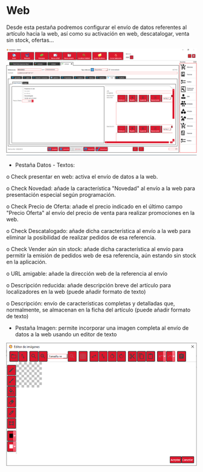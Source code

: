# Web

Desde esta pestaña podremos configurar el envío de datos referentes al artículo hacia la web, así como su activación en web, descatalogar, venta sin stock, ofertas...

![](<../../../../.gitbook/assets/image (516).png>)

* Pestaña Datos - Textos:

o Check presentar en web: activa el envío de datos a la web.

o Check Novedad: añade la característica "Novedad" al envío a la web para presentación especial según programación.

o Check Precio de Oferta: añade el precio indicado en el último campo "Precio Oferta" al envío del precio de venta para realizar promociones en la web.

o Check Descatalogado: añade dicha característica al envío a la web para eliminar la posibilidad de realizar pedidos de esa referencia.

o Check Vender aún sin stock: añade dicha característica al envío para permitir la emisión de pedidos web de esa referencia, aún estando sin stock en la aplicación.

o URL amigable: añade la dirección web de la referencia al envío

o Descripción reducida: añade descripción breve del artículo para localizadores en la web (puede añadir formato de texto)

o Descripción: envío de características completas y detalladas que, normalmente, se almacenan en la ficha del artículo (puede añadir formato de texto)

* Pestaña Imagen: permite incorporar una imagen completa al envío de datos a la web usando un editor de texto

![](<../../../../.gitbook/assets/image (517).png>)
